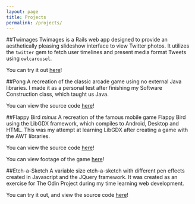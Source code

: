 ```yaml
---
layout: page
title: Projects
permalink: /projects/
---
```


##Twimages
Twimages is a Rails web app designed to provide an aesthetically pleasing slideshow interface to view Twitter photos. It utilizes the `twitter` gem to fetch user timelines and present media format Tweets using `owlcarousel`.

You can try it out [here](http://twimages.herokuapp.com/)!

##Pong
A recreation of the classic arcade game using no external Java libraries. I made it as a personal test after finishing my Software Construction class, which taught us Java.

You can view the source code [here](https://github.com/toashel/Pong)!

##Flappy Bird _minus_
A recreation of the famous mobile game Flappy Bird using the LibGDX framework, which compiles to Android, Desktop and HTML. This was my attempt at learning LibGDX after creating a game with the AWT libraries.

You can view the source code [here](https://github.com/toashel/Flappy)!

You can view footage of the game [here](https://gfycat.com/AdmirablePrestigiousBird)!

##Etch-a-Sketch
A variable size etch-a-sketch with different pen effects created in Javascript and the JQuery framework. It was created as an exercise for The Odin Project during my time learning web development.

You can try it out, and view the source code [here](http://htmlpreview.github.io/?https://github.com/toashel/etch-a-sketch/blob/master/index.html)!



